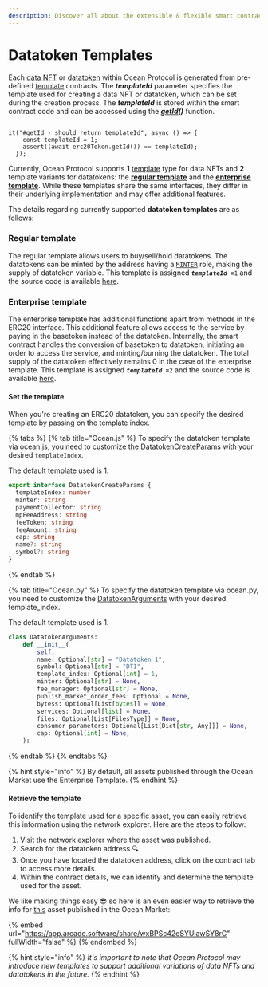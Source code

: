 ```yaml
---
description: Discover all about the extensible & flexible smart contract templates.
---
```


# Datatoken Templates

Each [data NFT](data-nfts.md) or [datatoken](datatokens.md) within Ocean Protocol is generated from pre-defined [template](https://github.com/oceanprotocol/contracts/tree/main/contracts/templates) contracts. The _**templateId**_ parameter specifies the template used for creating a data NFT or datatoken, which can be set during the creation process. The _**templateId**_ is stored within the smart contract code and can be accessed using the [_**getId**_](https://github.com/oceanprotocol/contracts/blob/9e29194d910f28a4f0ef17ce6dc8a70741f63309/contracts/interfaces/IERC20Template.sol#L134)_**()**_ function.

```solidity

it("#getId - should return templateId", async () => {
    const templateId = 1;
    assert((await erc20Token.getId()) == templateId);
  });

```

Currently, Ocean Protocol supports **1** [template](https://github.com/oceanprotocol/contracts/blob/main/contracts/templates/ERC721Template.sol) type for data NFTs and **2** template variants for datatokens: the [**regular template**](https://github.com/oceanprotocol/contracts/blob/main/contracts/templates/ERC20Template.sol) and the [**enterprise template**](https://github.com/oceanprotocol/contracts/blob/main/contracts/templates/ERC20TemplateEnterprise.sol). While these templates share the same interfaces, they differ in their underlying implementation and may offer additional features.

The details regarding currently supported **datatoken templates** are as follows:

### **Regular template**

The regular template allows users to buy/sell/hold datatokens. The datatokens can be minted by the address having a [`MINTER`](roles.md#minter) role, making the supply of datatoken variable. This template is assigned _**`templateId =`**_`1` and the source code is available [here](https://github.com/oceanprotocol/contracts/blob/v4main/contracts/templates/ERC20Template.sol).

### **Enterprise template**

The enterprise template has additional functions apart from methods in the ERC20 interface. This additional feature allows access to the service by paying in the basetoken instead of the datatoken. Internally, the smart contract handles the conversion of basetoken to datatoken, initiating an order to access the service, and minting/burning the datatoken. The total supply of the datatoken effectively remains 0 in the case of the enterprise template. This template is assigned _**`templateId =`**_`2` and the source code is available [here](https://github.com/oceanprotocol/contracts/blob/v4main/contracts/templates/ERC20TemplateEnterprise.sol).

#### Set the template

When you're creating an ERC20 datatoken, you can specify the desired template by passing on the template index.

{% tabs %}
{% tab title="Ocean.js" %}
To specify the datatoken template via ocean.js, you need to customize the [DatatokenCreateParams](https://github.com/oceanprotocol/ocean.js/blob/ae2ff1ccde53ace9841844c316a855de271f9a3f/src/%40types/Datatoken.ts#L3) with your desired `templateIndex`.

The default template used is 1.

```typescript
export interface DatatokenCreateParams {
  templateIndex: number
  minter: string
  paymentCollector: string
  mpFeeAddress: string
  feeToken: string
  feeAmount: string
  cap: string
  name?: string
  symbol?: string
}
```
{% endtab %}

{% tab title="Ocean.py" %}
To specify the datatoken template via ocean.py, you need to customize the [DatatokenArguments](https://github.com/oceanprotocol/ocean.py/blob/bad11fb3a4cb00be8bab8febf3173682e1c091fd/ocean_lib/models/datatoken_base.py#L64) with your desired template\_index.

The default template used is 1.

```python
class DatatokenArguments:
    def __init__(
        self,
        name: Optional[str] = "Datatoken 1",
        symbol: Optional[str] = "DT1",
        template_index: Optional[int] = 1,
        minter: Optional[str] = None,
        fee_manager: Optional[str] = None,
        publish_market_order_fees: Optional = None,
        bytess: Optional[List[bytes]] = None,
        services: Optional[list] = None,
        files: Optional[List[FilesType]] = None,
        consumer_parameters: Optional[List[Dict[str, Any]]] = None,
        cap: Optional[int] = None,
    ):
```
{% endtab %}
{% endtabs %}

{% hint style="info" %}
By default, all assets published through the Ocean Market use the Enterprise Template.
{% endhint %}

#### Retrieve the template

To identify the template used for a specific asset, you can easily retrieve this information using the network explorer. Here are the steps to follow:

1. Visit the network explorer where the asset was published.
2. Search for the datatoken address :mag:
3. Once you have located the datatoken address, click on the contract tab to access more details.
4.  Within the contract details, we can identify and determine the template used for the asset.

    

We like making things easy :sunglasses: so here is an even easier way to retrieve the info for [this](https://market.oceanprotocol.com/asset/did:op:cd086344c275bc7c560e91d472be069a24921e73a2c3798fb2b8caadf8d245d6) asset published in the Ocean Market:

{% embed url="https://app.arcade.software/share/wxBPSc42eSYUiawSY8rC" fullWidth="false" %}
{% endembed %}

{% hint style="info" %}
_It's important to note that Ocean Protocol may introduce new templates to support additional variations of data NFTs and datatokens in the future._
{% endhint %}
